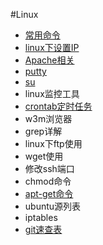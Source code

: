 ﻿#Linux

- [常用命令](linux-common.md)
- [linux下设置IP](ip.md)
- [Apache相关](apache.md)
- [putty](putty.md)
- [su](su.md)
- linux监控工具
- [crontab定时任务](crontab.md)
- w3m浏览器
- grep详解
- linux下ftp使用
- wget使用
- 修改ssh端口
- chmod命令
- [apt-get命令](apt-get.md)
- ubuntu源列表
- iptables
- [git速查表](git.md)


